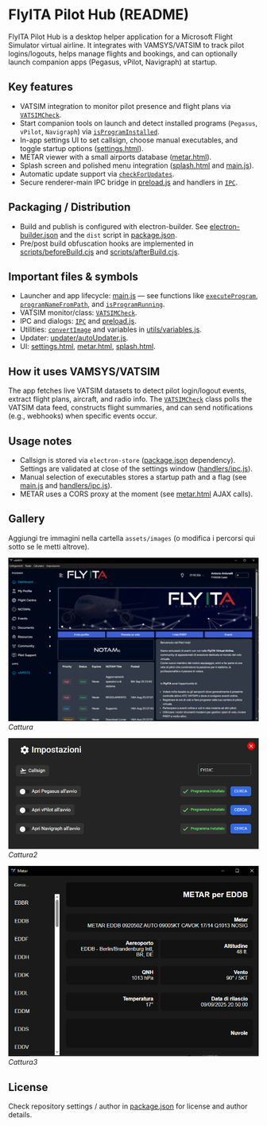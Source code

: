 # FlyITA Pilot Hub (README)

FlyITA Pilot Hub is a desktop helper application for a Microsoft Flight Simulator virtual airline. It integrates with VAMSYS/VATSIM to track pilot logins/logouts, helps manage flights and bookings, and can optionally launch companion apps (Pegasus, vPilot, Navigraph) at startup.

## Key features
- VATSIM integration to monitor pilot presence and flight plans via [`VATSIMCheck`](vatsimcheck.js).
- Start companion tools on launch and detect installed programs (`Pegasus`, `vPilot`, `Navigraph`) via [`isProgramInstalled`](main.js).
- In-app settings UI to set callsign, choose manual executables, and toggle startup options ([settings.html](settings.html)).
- METAR viewer with a small airports database ([metar.html](metar.html)).
- Splash screen and polished menu integration ([splash.html](splash.html) and [main.js](main.js)).
- Automatic update support via [`checkForUpdates`](updater/autoUpdater.js).
- Secure renderer-main IPC bridge in [preload.js](preload.js) and handlers in [`IPC`](handlers/ipc.js).

## Packaging / Distribution
- Build and publish is configured with electron-builder. See [electron-builder.json](electron-builder.json) and the `dist` script in [package.json](package.json).
- Pre/post build obfuscation hooks are implemented in [scripts/beforeBuild.cjs](scripts/beforeBuild.cjs) and [scripts/afterBuild.cjs](scripts/afterBuild.cjs).

## Important files & symbols
- Launcher and app lifecycle: [main.js](main.js) — see functions like [`executeProgram`](main.js), [`programNameFromPath`](main.js), and [`isProgramRunning`](main.js).
- VATSIM monitor/class: [`VATSIMCheck`](vatsimcheck.js).
- IPC and dialogs: [`IPC`](handlers/ipc.js) and [preload.js](preload.js).
- Utilities: [`convertImage`](utils/functions.js) and variables in [utils/variables.js](utils/variables.js).
- Updater: [updater/autoUpdater.js](updater/autoUpdater.js).
- UI: [settings.html](settings.html), [metar.html](metar.html), [splash.html](splash.html).

## How it uses VAMSYS/VATSIM
The app fetches live VATSIM datasets to detect pilot login/logout events, extract flight plans, aircraft, and radio info. The [`VATSIMCheck`](vatsimcheck.js) class polls the VATSIM data feed, constructs flight summaries, and can send notifications (e.g., webhooks) when specific events occur.

## Usage notes
- Callsign is stored via `electron-store` ([package.json](package.json) dependency). Settings are validated at close of the settings window ([handlers/ipc.js](handlers/ipc.js)).
- Manual selection of executables stores a startup path and a flag (see [main.js](main.js) and [handlers/ipc.js](handlers/ipc.js)).
- METAR uses a CORS proxy at the moment (see [metar.html](metar.html) AJAX calls).

## Gallery

Aggiungi tre immagini nella cartella `assets/images` (o modifica i percorsi qui sotto se le metti altrove).

![Cattura](./images/Capture.PNG)
_Cattura_

![Cattura2](./images/Capture2.PNG)
_Cattura2_

![Cattura3](./images/Capture3.PNG)
_Cattura3_

## License
Check repository settings / author in [package.json](package.json) for license and author details.
